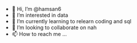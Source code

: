 - 👋 Hi, I’m @hamsan6
- 👀 I’m interested in data 
- 🌱 I’m currently learning to relearn coding and sql
- 💞️ I’m looking to collaborate on nah
- 📫 How to reach me ...

<!---
hamsan6/hamsan6 is a ✨ special ✨ repository because its `README.md` (this file) appears on your GitHub profile.
You can click the Preview link to take a look at your changes.
--->
